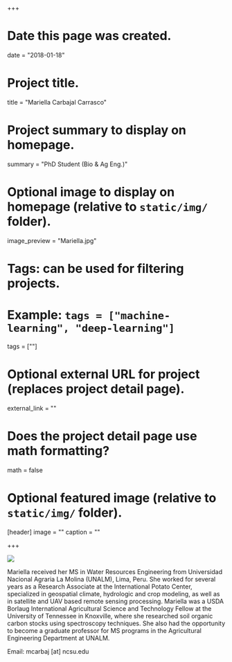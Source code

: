 +++
# Date this page was created.
date = "2018-01-18"

# Project title.
title = "Mariella Carbajal Carrasco"

# Project summary to display on homepage.
summary = "PhD Student (Bio & Ag Eng.)"

# Optional image to display on homepage (relative to `static/img/` folder).
image_preview = "Mariella.jpg"

# Tags: can be used for filtering projects.
# Example: `tags = ["machine-learning", "deep-learning"]`
tags = [""]

# Optional external URL for project (replaces project detail page).
external_link = ""

# Does the project detail page use math formatting?
math = false

# Optional featured image (relative to `static/img/` folder).
[header]
image = ""
caption = ""

+++

![](/img/Mariella.jpg)

Mariella received her MS in Water Resources Engineering from Universidad Nacional Agraria La Molina (UNALM), Lima, Peru. She worked for several years as a Research Associate at the International Potato Center, specialized in geospatial climate, hydrologic and crop modeling, as well as in satellite and UAV based remote sensing processing. Mariella was a USDA Borlaug International Agricultural Science and Technology Fellow at the University of Tennessee in Knoxville, where she researched soil organic carbon stocks using spectroscopy techniques. She also had the opportunity to become a graduate professor for MS programs in the Agricultural Engineering Department at UNALM.  

Email: mcarbaj [at] ncsu.edu
